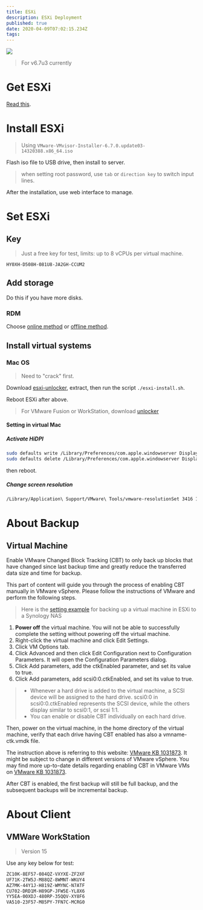 ```yaml
---
title: ESXi
description: ESXi Deployment
published: true
date: 2020-04-09T07:02:15.234Z
tags: 
---
```


![](https://junior1104.files.wordpress.com/2010/08/vmware-logo.jpg?w=595)

> For v6.7u3 currently

# Get ESXi

[Read this](https://blog.whsir.com/post-3377.html).

# Install ESXi

> Using `VMware-VMvisor-Installer-6.7.0.update03-14320388.x86_64.iso`

Flash iso file to USB drive, then install to server.

> when setting root password, use `tab` or `direction key` to switch input lines.

After the installation, use web interface to manage.

# Set ESXi

## Key

> Just a free key for test, limits: up to 8 vCPUs per virtual machine.

```
HY0XH-D508H-081U8-JA2GH-CCUM2
```

## Add storage

Do this if you have more disks.

### RDM

Choose [online method](https://www.jianshu.com/p/9606c9cdfc56) or [offline method](https://blog.whsir.com/post-4462.html).

## Install virtual systems

### Mac OS

> Need to "crack" first.

Download [esxi-unlocker](https://github.com/DrDonk/esxi-unlocker), extract, then run the script `./esxi-install.sh`.

Reboot ESXi after above.

> For VMware Fusion or WorkStation, download [unlocker](https://github.com/DrDonk/unlocker)

#### Setting in virtual Mac

##### Activate HiDPI

```bash
sudo defaults write /Library/Preferences/com.apple.windowserver DisplayResolutionEnabled -bool YES
sudo defaults delete /Library/Preferences/com.apple.windowserver DisplayResolutionDisabled
```

then reboot.

##### Change screen resolution

```bash
/Library/Application\ Support/VMware\ Tools/vmware-resolutionSet 3416 1920
```

# About Backup

## Virtual Machine

Enable VMware Changed Block Tracking (CBT) to only back up blocks that have changed since last backup time and greatly reduce the transferred data size and time for backup.

This part of content will guide you through the process of enabling CBT manually in VMware vSphere. Please follow the instructions of VMware and perform the following steps.

> Here is the [setting example](https://www.synology.com/en-global/knowledgebase/DSM/tutorial/Backup/How_to_enable_CBT_manually_for_a_virtual_machine) for backing up a virtual machine in ESXi to a Synology NAS

1. **Power off** the virtual machine. You will not be able to successfully complete the setting without powering off the virtual machine.
2. Right-click the virtual machine and click Edit Settings.
3. Click VM Options tab.
4. Click Advanced and then click Edit Configuration next to Configuration Parameters. It will open the Configuration Parameters dialog.
5. Click Add parameters, add the ctkEnabled parameter, and set its value to true.
6. Click Add parameters, add scsi0:0.ctkEnabled, and set its value to true.

> - Whenever a hard drive is added to the virtual machine, a SCSI device will be assigned to the hard drive. scsi0:0 in scsi0:0.ctkEnabled represents the SCSI device, while the others display similar to scsi0:1, or scsi 1:1.
> - You can enable or disable CBT individually on each hard drive.

Then, power on the virtual machine, in the home directory of the virtual machine, verify that each drive having CBT enabled has also a vmname-ctk.vmdk file.

The instruction above is referring to this website: [VMware KB 1031873](https://kb.vmware.com/s/article/1031873). It might be subject to change in different versions of VMware vSphere. You may find more up-to-date details regarding enabling CBT in VMware VMs on [VMware KB 1031873](https://kb.vmware.com/s/article/1031873).

After CBT is enabled, the first backup will still be full backup, and the subsequent backups will be incremental backup.

# About Client

## VMWare WorkStation

> Version 15

Use any key below for test:

```bash
ZC10K-8EF57-084QZ-VXYXE-ZF2XF
UF71K-2TW5J-M88QZ-8WMNT-WKUY4
AZ7MK-44Y1J-H819Z-WMYNC-N7ATF
CU702-DRD1M-H89GP-JFW5E-YL8X6
YY5EA-00XDJ-480RP-35QQV-XY8F6
VA510-23F57-M85PY-7FN7C-MCRG0
```